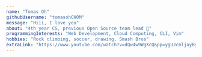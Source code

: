 ```yaml
---
name: "Tomas Oh"
githubUsername: "tomasohCHOM"
message: "Hiii, I love you"
about: "4th year CS, previous Open Source team lead 💚"
programmingInterests: "Web Development, Cloud Computing, CLI, Vim"
hobbies: "Rock climbing, soccer, drawing, Smash Bros"
extraLink: "https://www.youtube.com/watch?v=dQw4w9WgXcQ&pp=ygUJcmljayByb2xs"
---
```

